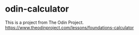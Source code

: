 # odin-calculator
This is a project from The Odin Project. https://www.theodinproject.com/lessons/foundations-calculator
